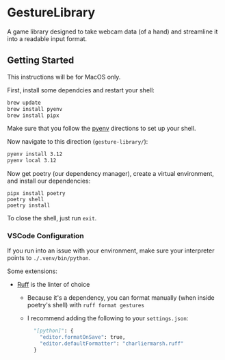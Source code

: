 # GestureLibrary

A game library designed to take webcam data (of a hand) and streamline it into a readable input format.

## Getting Started
This instructions will be for MacOS only.

First, install some dependcies and restart your shell:
```bash
brew update
brew install pyenv
brew install pipx
```

Make sure that you follow the [pyenv](https://github.com/pyenv/pyenv) directions to set up your shell.

Now navigate to this direction (`gesture-library/`):
```bash
pyenv install 3.12
pyenv local 3.12
```

Now get poetry (our dependency manager), create a virtual environment, and install our dependencies:
```
pipx install poetry
poetry shell
poetry install
```

To close the shell, just run `exit`.

### VSCode Configuration
If you run into an issue with your environment, make sure your interpreter points to `./.venv/bin/python`.

Some extensions:
- [Ruff](https://github.com/astral-sh/ruff-vscode) is the linter of choice
  - Because it's a dependency, you can format manually (when inside poetry's shell) with `ruff format gestures`
  - I recommend adding the following to your `settings.json`: 
  
    ```python
      "[python]": {
        "editor.formatOnSave": true,
        "editor.defaultFormatter": "charliermarsh.ruff"
      }
      ```